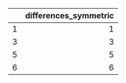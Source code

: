 |    |   differences_symmetric |
|---:|------------------------:|
|  1 |                       1 |
|  3 |                       3 |
|  5 |                       5 |
|  6 |                       6 |